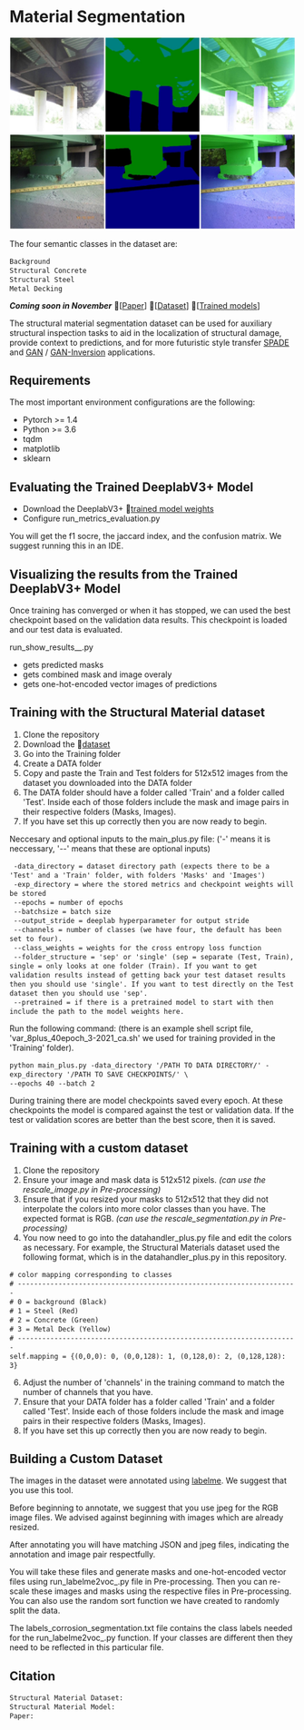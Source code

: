 # Material Segmentation

<p align="center">
    <img src="/figures/ex 3.jpeg" />
    <img src="/figures/ex 1.jpeg" />
</p>

The four semantic classes in the dataset are:
```
Background
Structural Concrete
Structural Steel 
Metal Decking
```
***Coming soon in November***
:red_circle:\[[Paper](/access/not_ready.png)\] :red_circle:\[[Dataset](/access/not_ready.png)\] :red_circle:\[[Trained models](/access/not_ready.png)\]

The structural material segmentation dataset can be used for auxiliary structural inspection tasks to aid in the localization of structural damage, provide context to predictions, and for more futuristic style transfer [SPADE](https://arxiv.org/abs/1903.07291) and [GAN](https://arxiv.org/abs/1912.04958) / [GAN-Inversion](https://arxiv.org/abs/2101.05278) applications. 

## Requirements
The most important environment configurations are the following:
- Pytorch >= 1.4
- Python >= 3.6
- tqdm
- matplotlib
- sklearn

## Evaluating the Trained DeeplabV3+ Model
- Download the DeeplabV3+ :red_circle:[trained model weights](/access/not_ready.png)
- Configure run_metrics_evaluation.py

You will get the f1 socre, the jaccard index, and the confusion matrix. We suggest running this in an IDE. 
  
## Visualizing the results from the Trained DeeplabV3+ Model
Once training has converged or when it has stopped, we can used the best checkpoint based on the validation data results. This checkpoint is loaded and our test data is evaluated. 

run_show_results__.py
- gets predicted masks
- gets combined mask and image overaly
- gets one-hot-encoded vector images of predictions

## Training with the Structural Material dataset

1. Clone the repository
2. Download the :red_circle:[dataset](/access/not_ready.png)
3. Go into the Training folder
4. Create a DATA folder
5. Copy and paste the Train and Test folders for 512x512 images from the dataset you downloaded into the DATA folder
6. The DATA folder should have a folder called 'Train' and a folder called 'Test'. Inside each of those folders include the mask and image pairs in their respective folders (Masks, Images). 
7. If you have set this up correctly then you are now ready to begin.

Neccesary and optional inputs to the main_plus.py file:
('-' means it is neccessary, '--' means that these are optional inputs)
```
 -data_directory = dataset directory path (expects there to be a 'Test' and a 'Train' folder, with folders 'Masks' and 'Images')
 -exp_directory = where the stored metrics and checkpoint weights will be stored
 --epochs = number of epochs
 --batchsize = batch size
 --output_stride = deeplab hyperparameter for output stride
 --channels = number of classes (we have four, the default has been set to four). 
 --class_weights = weights for the cross entropy loss function
 --folder_structure = 'sep' or 'single' (sep = separate (Test, Train), single = only looks at one folder (Train). If you want to get validation results instead of getting back your test dataset results then you should use 'single'. If you want to test directly on the Test dataset then you should use 'sep'.
 --pretrained = if there is a pretrained model to start with then include the path to the model weights here. 
```

Run the following command:
(there is an example shell script file, 'var_8plus_40epoch_3-2021_ca.sh' we used for training provided in the 'Training' folder).
```
python main_plus.py -data_directory '/PATH TO DATA DIRECTORY/' -exp_directory '/PATH TO SAVE CHECKPOINTS/' \
--epochs 40 --batch 2
```

During training there are model checkpoints saved every epoch. At these checkpoints the model is compared against the test or validation data. If the test or validation scores are better than the best score, then it is saved. 

## Training with a custom dataset
1. Clone the repository
2. Ensure your image and mask data is 512x512 pixels. *(can use the rescale_image.py in Pre-processing)*
3. Ensure that if you resized your masks to 512x512 that they did not interpolate the colors into more color classes than you have. The expected format is RGB. *(can use the rescale_segmentation.py in Pre-processing)*
4. You now need to go into the datahandler_plus.py file and edit the colors as necessary. For example, the Structural Materials dataset used the following format, which is in the datahandler_plus.py in this repository.
```
# color mapping corresponding to classes
# ---------------------------------------------------------------------
# 0 = background (Black)
# 1 = Steel (Red)
# 2 = Concrete (Green)
# 3 = Metal Deck (Yellow)
# ---------------------------------------------------------------------
self.mapping = {(0,0,0): 0, (0,0,128): 1, (0,128,0): 2, (0,128,128): 3}
```
6. Adjust the number of 'channels' in the training command to match the number of channels that you have.
7. Ensure that your DATA folder has a folder called 'Train' and a folder called 'Test'. Inside each of those folders include the mask and image pairs in their respective folders (Masks, Images). 
8. If you have set this up correctly then you are now ready to begin.

## Building a Custom Dataset
The images in the dataset were annotated using [labelme](https://github.com/wkentaro/labelme). We suggest that you use this tool. 

Before beginning to annotate, we suggest that you use jpeg for the RGB image files. We advised against beginning with images which are already resized. 

After annotating you will have matching JSON and jpeg files, indicating the annotation and image pair respectfully. 

You will take these files and generate masks and one-hot-encoded vector files using run_labelme2voc_.py file in Pre-processing. Then you can re-scale these images and masks using the respective files in Pre-processing. You can also use the random sort function we have created to randomly split the data. 

The labels_corrosion_segmentation.txt file contains the class labels needed for the run_labelme2voc_.py function. If your classes are different then they need to be reflected in this particular file.

## Citation
```
Structural Material Dataset: 
Structural Material Model:
Paper:
```


